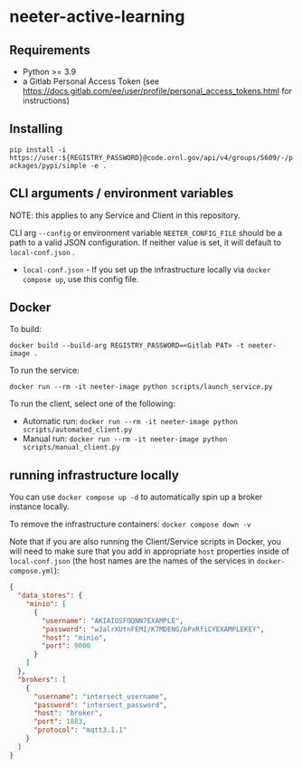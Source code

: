 # neeter-active-learning

## Requirements

- Python >= 3.9
- a Gitlab Personal Access Token (see https://docs.gitlab.com/ee/user/profile/personal_access_tokens.html for instructions)

## Installing

`pip install -i https://user:${REGISTRY_PASSWORD}@code.ornl.gov/api/v4/groups/5609/-/packages/pypi/simple -e .`

## CLI arguments / environment variables

NOTE: this applies to any Service and Client in this repository.

CLI arg `--config` or environment variable `NEETER_CONFIG_FILE` should be a path to a valid JSON configuration. If neither value is set, it will default to `local-conf.json` .

- `local-conf.json` - If you set up the infrastructure locally via `docker compose up`, use this config file.

## Docker

To build:

`docker build --build-arg REGISTRY_PASSWORD=<Gitlab PAT> -t neeter-image .`

To run the service:

`docker run --rm -it neeter-image python scripts/launch_service.py`

To run the client, select one of the following:

- Automatic run: `docker run --rm -it neeter-image python scripts/automated_client.py`
- Manual run: `docker run --rm -it neeter-image python scripts/manual_client.py`

## running infrastructure locally

You can use `docker compose up -d` to automatically spin up a broker instance locally.

To remove the infrastructure containers: `docker compose down -v`

Note that if you are also running the Client/Service scripts in Docker, you will need to make sure that you add in appropriate `host` properties inside of `local-conf.json` (the host names are the names of the services in `docker-compose.yml`):

```json
{
  "data_stores": {
    "minio": [
      {
        "username": "AKIAIOSFODNN7EXAMPLE",
        "password": "wJalrXUtnFEMI/K7MDENG/bPxRfiCYEXAMPLEKEY",
        "host": "minio",
        "port": 9000
      }
    ]
  },
  "brokers": [
    {
      "username": "intersect_username",
      "password": "intersect_password",
      "host": "broker",
      "port": 1883,
      "protocol": "mqtt3.1.1"
    }
  ]
}

```
